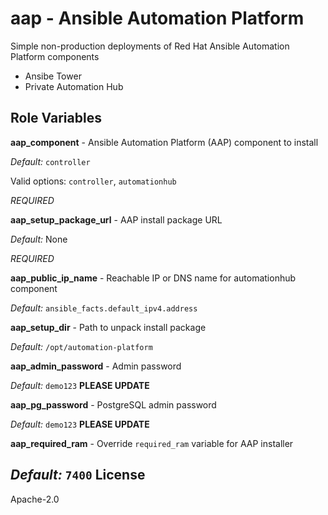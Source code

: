 aap - Ansible Automation Platform
=========

Simple non-production deployments of Red Hat Ansible Automation Platform components

* Ansibe Tower
* Private Automation Hub

Role Variables
--------------

**aap_component** - Ansible Automation Platform (AAP) component to install

*Default:* `controller`

Valid options: `controller`, `automationhub`

*REQUIRED*

**aap_setup_package_url** - AAP install package URL

*Default:* None

*REQUIRED*

**aap_public_ip_name** - Reachable IP or DNS name for automationhub component

*Default:* `ansible_facts.default_ipv4.address`

**aap_setup_dir** - Path to unpack install package

*Default:* `/opt/automation-platform`

**aap_admin_password** - Admin password

*Default:* `demo123`  **PLEASE UPDATE**

**aap_pg_password** - PostgreSQL admin password

*Default:* `demo123`  **PLEASE UPDATE**

**aap_required_ram** - Override `required_ram` variable for AAP installer

*Default:* `7400`
License
-------

Apache-2.0

